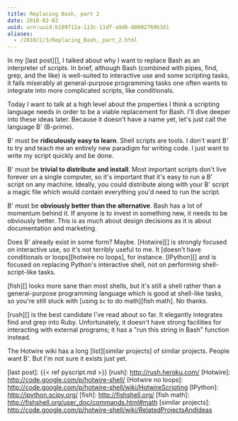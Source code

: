 ```yaml
---
title: Replacing Bash, part 2
date: 2010-02-03
uuid: urn:uuid:b189712a-113c-11df-a9d6-08002769b3d1
aliases:
  - /2010/2/3/Replacing_Bash,_part_2.html
---
```


In my [last post][], I talked about why I want to replace Bash as an
interpreter of scripts.  In brief, although Bash (combined with pipes, find,
grep, and the like) is well-suited to interactive use and some scripting tasks,
it fails miserably at general-purpose programming tasks one often wants to
integrate into more complicated scripts, like conditionals.

Today I want to talk at a high level about the properties I think a scripting
language needs in order to be a viable replacement for Bash.  I'll dive deeper
into these ideas later.  Because it doesn't have a name yet, let's just call
the language B' (B-prime).

B' must be **ridiculously easy to learn**.  Shell scripts are tools.  I don't
want B' to try and teach me an entirely new paradigm for writing code.  I just
want to write my script quickly and be done.

B' must be **trivial to distribute and install**.  Most important scripts don't
live forever on a single computer, so it's important that it's easy to run a B'
script on any machine.  Ideally, you could distribute along with your B' script
a magic file which would contain everything you'd need to run the script.

B' must be **obviously better than the alternative**.  Bash has a lot of
momentum behind it.  If anyone is to invest in something new, it needs to be
obviously better.  This is as much about design decisions as it is about
documentation and marketing.

Does B' already exist in some form?  Maybe.  [Hotwire][] is strongly focused on
interactive use, so it's not terribly useful to me.  It [doesn't have
conditionals or loops][hotwire no loops], for instance.  [IPython][] and is focused on replacing
Python's interactive shell, not on performing shell-script-like tasks.

[fish][] looks more sane than most shells, but it's still a shell rather than a
general-purpose programming language which is good at shell-like tasks, so
you're still stuck with [using `bc` to do math][fish math].  No thanks.

[rush][] is the best candidate I've read about so far.  It elegantly integrates
find and grep into Ruby.  Unfortunately, it doesn't have strong facilities for
interacting with external programs; it has a "run this string in Bash" function
instead.

The Hotwire wiki has a long [list][similar projects] of similar projects.
People want B'.  But I'm not sure it exists just yet.

[last post]: {{< ref pyscript.md >}}
[rush]: http://rush.heroku.com/
[Hotwire]: http://code.google.com/p/hotwire-shell/
[Hotwire no loops]: http://code.google.com/p/hotwire-shell/wiki/HotwireScripting
[IPython]: http://ipython.scipy.org/
[fish]: http://fishshell.org/
[fish math]: http://fishshell.org/user_doc/commands.html#math
[similar projects]: http://code.google.com/p/hotwire-shell/wiki/RelatedProjectsAndIdeas
